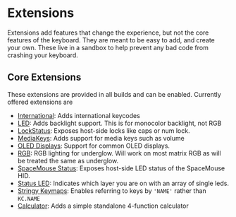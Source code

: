 # Extensions

Extensions add features that change the experience, but not the core features of
the keyboard. They are meant to be easy to add, and create your own. These live in
a sandbox to help prevent any bad code from crashing your keyboard.

## Core Extensions

These extensions are provided in all builds and can be enabled. Currently offered
extensions are

- [International](international.md): Adds international keycodes
- [LED](led.md): Adds backlight support. This is for monocolor backlight, not RGB
- [LockStatus](lock_status.md): Exposes host-side locks like caps or num lock.
- [MediaKeys](media_keys.md): Adds support for media keys such as volume
- [OLED Displays](OLED_display.md): Support for common OLED displays.
- [RGB](rgb.md): RGB lighting for underglow. Will work on most matrix RGB as will
  be treated the same as underglow.
- [SpaceMouse Status](spacemouse_status.md): Exposes host-side LED status of the SpaceMouse HID.
- [Status LED](extension_statusled.md): Indicates which layer you are on with an array of single leds.
- [Stringy Keymaps](extension_stringy_keymaps): Enables referring to keys by `'NAME'` rather than `KC.NAME`
- [Calculator](calculator.md): Adds a simple standalone 4-function calculator
